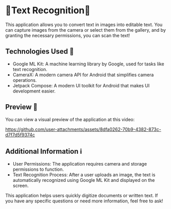 # 🔹Text Recognition🔹
This application allows you to convert text in images into editable text. You can capture images from the camera or select them from the gallery, and by granting the necessary permissions, you can scan the text!

## Technologies Used 📲
* Google ML Kit: A machine learning library by Google, used for tasks like text recognition.
* CameraX: A modern camera API for Android that simplifies camera operations.
* Jetpack Compose: A modern UI toolkit for Android that makes UI development easier.
  
## Preview 📸
You can view a visual preview of the application at this video: 


https://github.com/user-attachments/assets/8dfa0262-70b9-4382-873c-d7f7d5f9374c

## Additional Information ℹ️
* User Permissions: The application requires camera and storage permissions to function.
* Text Recognition Process: After a user uploads an image, the text is automatically recognized using Google ML Kit and displayed on the screen.
  
This application helps users quickly digitize documents or written text. If you have any specific questions or need more information, feel free to ask!



  
